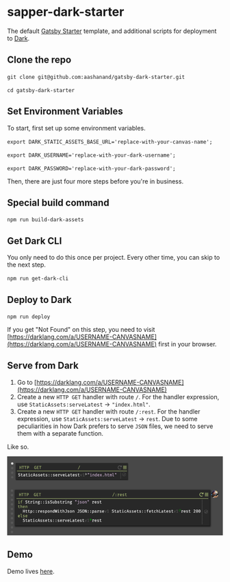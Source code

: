 # sapper-dark-starter

The default [Gatsby Starter](https://www.gatsbyjs.org/docs/quick-start/) template, and additional scripts for deployment to [Dark](https://darklang.com).

## Clone the repo
`git clone git@github.com:aashanand/gatsby-dark-starter.git`

`cd gatsby-dark-starter`

## Set Environment Variables

To start, first set up some environment variables.

`export DARK_STATIC_ASSETS_BASE_URL='replace-with-your-canvas-name';`

`export DARK_USERNAME='replace-with-your-dark-username';`

`export DARK_PASSWORD='replace-with-your-dark-password';`

Then, there are just four more steps before you're in business.

## Special build command

`npm run build-dark-assets`

## Get Dark CLI
You only need to do this once per project. Every other time, you can skip to the next step.

`npm run get-dark-cli`

## Deploy to Dark

`npm run deploy`

If you get "Not Found" on this step, you need to visit [https://darklang.com/a/USERNAME-CANVASNAME](https://darklang.com/a/USERNAME-CANVASNAME) first in your browser.

## Serve from Dark

1. Go to [https://darklang.com/a/USERNAME-CANVASNAME](https://darklang.com/a/USERNAME-CANVASNAME)
2. Create a new `HTTP GET` handler with route `/`. For the handler expression, use `StaticAssets:serveLatest` -> `"index.html"`.
3. Create a new `HTTP GET` handler with route `/:rest`. For the handler expression, use `StaticAssets:serveLatest` -> `rest`. Due to some peculiarities in how Dark prefers to serve `JSON` files, we need to serve them with a separate function.

Like so.

![backend handler](src/images/backend-handler.png)

## Demo
Demo lives [here](https://aash-gatsby-dark-starter.builtwithdark.com/).
